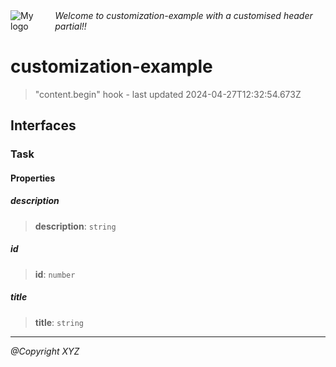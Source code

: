 <div style="display:flex; align-items:center;">
  <img alt="My logo" src="https://placehold.co/100x50" style="margin-right: .5em;" />
  <em>Welcome to customization-example with a customised header partial!!</em>
</div>

# customization-example

> "content.begin" hook - last updated 2024-04-27T12:32:54.673Z

## Interfaces

### Task

#### Properties

##### description

> **description**: `string`

##### id

> **id**: `number`

##### title

> **title**: `string`

___
*@Copyright XYZ*
